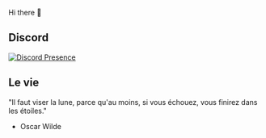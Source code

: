 Hi there 👋

## Discord
[![Discord Presence](https://lanyard.cnrad.dev/api/742474401580318830)](https://discord.com/users/742474401580318830)

## Le vie
"Il faut viser la lune, parce qu'au moins, si vous échouez, vous finirez dans les étoiles."

- Oscar Wilde
